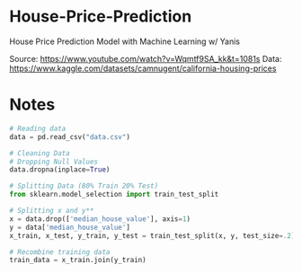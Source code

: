 # House-Price-Prediction
House Price Prediction Model with Machine Learning w/ Yanis

Source: https://www.youtube.com/watch?v=Wqmtf9SA_kk&t=1081s
Data: https://www.kaggle.com/datasets/camnugent/california-housing-prices

# Notes
```Python
# Reading data
data = pd.read_csv("data.csv")

# Cleaning Data
# Dropping Null Values
data.dropna(inplace=True)

# Splitting Data (80% Train 20% Test)
from sklearn.model_selection import train_test_split

# Splitting x and y**
x = data.drop(['median_house_value'], axis=1)
y = data['median_house_value']
x_train, x_test, y_train, y_test = train_test_split(x, y, test_size=.2)

# Recombine training data
train_data = x_train.join(y_train)
```